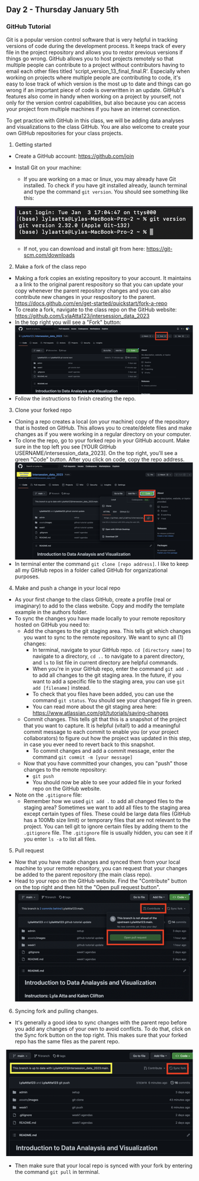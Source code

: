 ## Day 2 - Thursday January 5th 

### GitHub Tutorial

Git is a popular version control software that is very helpful in tracking versions of code during the development process. It keeps track of every file in the project repository and allows you to restor previous versions if things go wrong. GitHub allows you to host projects remotely so that multiple people can contribute to a project without contributors having to email each other files titled 'script_version_13_final_final.R'. Especially when working on projects where multiple people are contributing to code, it's easy to lose track of which version is the most up to date and things can go wrong if an important piece of code is overwritten in an update. GitHub's features also come in handy when working on a project by yourself, not only for the version control capabilities, but also because you can access your project from multiple machines if you have an internet connection. <br>

To get practice with GitHub in this class, we will be adding data analyses and visualizations to the class GitHub. You are also welcome to create your own GitHub repositories for your class projects. <br> 

1. Getting started
- Create a GitHub account: https://github.com/join <br>
- Install Git on your machine: <br>
	- If you are working on a mac or linux, you may already have Git installed. To check if you have git installed already, launch terminal and type the command `git version`. You should see something like this:  <br>

	![git version output](./../../assets/images/week1_git_version_output.png)  <br>

	- If not, you can download and install git from here: https://git-scm.com/downloads <br> 

2. Make a fork of the class repo
- Making a fork copies an existing repository to your account. It maintains a a link to the original parent respository so that you can update your copy whenever the parent repository changes and you can also contribute new changes in your respository to the parent. <br>
https://docs.github.com/en/get-started/quickstart/fork-a-repo <br>
- To create a fork, navigate to the class repo on the GitHub website: https://github.com/LylaAtta123/intersession_data_2023 <br>
- In the top right you will see a "Fork" button: <br>
![git fork](./../../assets/images/week1_git_fork.png)  <br>
- Follow the instructions to finish creating the repo. <br>

3. Clone your forked repo 
- Cloning a repo creates a local (on your machine) copy of the repository that is hosted on GitHub. This allows you to create/delete files and make changes as if you were working in a regular directory on your computer. <br>
- To clone the repo, go to your forked repo in your GitHub account. Make sure in the top left you see [YOUR GitHub USERNAME/intersession_data_2023]. On the top right, you'll see a green "Code" button. After you click on code, copy the repo address. <br>
![git clone](./../../assets/images/week1_git_clone.png)  <br>
- In terminal enter the command `git clone [repo address]`. I like to keep all my GitHub repos in a folder called GitHub for organizational purposes. <br>

4. Make and push a change in your local repo
- As your first change to the class GitHub, create a profile (real or imaginary) to add to the class website. Copy and modify the template example in the authors folder. <br>
- To sync the changes you have made locally to your remote repository hosted on GitHub you need to: 
	- Add the changes to the git staging area. This tells git which changes you want to sync to the remote repository. We want to sync all (1) changes: 
		- In terminal, navigate to your GitHub repo. `cd [directory name]` to navigate to a directory, `cd ..` to navigate to a parent directory, and `ls` to list file in current directory are helpful commands. <br>
		- When you're in your GitHub repo, enter the command `git add .` to add all changes to the git staging area. In the future, if you want to add a specific file to the staging area, you can use `git add [filename]` instead.<br>
		- To check that you files have been added, you can use the command `git status`. You should see your changed file in green. <br>
		- You can read more about the git staging area here: https://www.atlassian.com/git/tutorials/saving-changes <br>
	- Commit changes. This tells git that this is a snapshot of the project that you want to capture. It is helpful (vital!) to add a meaningful commit message to each commit to enable you (or your project collaborators) to figure out how the project was updated in this step, in case you ever need to revert back to this snapshot. <br>
		- To commit changes and add a commit message, enter the command `git commit -m [your message]` <br>
	- Now that you have committed your changes, you can "push" those changes to the remote repository:
		- `git push` <br>
		- You should now be able to see your added file in your forked repo on the GitHub website. <br>
- Note on the `.gitignore` file: <br>
	- Remember how we used `git add .` to add all changed files to the staging area? Sometimes we want to add all files to the staging area except certain types of files. These could be large data files (GitHub has a 100Mb size limit) or temporary files that are not relevant to the project. You can tell git to ignore certain files by adding them to the `.gitignore` file. The `.gitignore` file is usually hidden, you can see it if you enter `ls -a` to list all files. 


5. Pull request
- Now that you have made changes and synced them from your local machine to your remote repository, you can request that your changes be added to the parent repository (the main class repo). <br>
- Head to your repo on the GitHub website. Find the "Contribute" button on the top right and then hit the "Open pull request button". <br>
![git clone](./../../assets/images/week1_pull_request.png) 

6. Syncing fork and pulling changes. 
- It's generally a good idea to sync changes with the parent repo before you add any changes of your own to avoid conflicts. To do that, click on the Sync fork button on the top right. This makes sure that your forked repo has the same files as the parent repo. <br>

![git clone](./../../assets/images/week1_sync_fork.png)  <br> 
- Then make sure that your local repo is synced with your fork by entering the command `git pull` in terminal. <br> 























